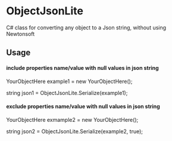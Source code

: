 # ObjectJsonLite
C# class for converting any object to a Json string, without using Newtonsoft

## Usage
#### include properties name/value with null values in json string

YourObjectHere example1 = new YourObjectHere();

string json1 = ObjectJsonLite.Serialize(example1);

#### exclude properties name/value with null values in json string

YourObjectHere exmample2 = new YourObjectHere();

string json2 = ObjectJsonLite.Serialize(example2, true);
